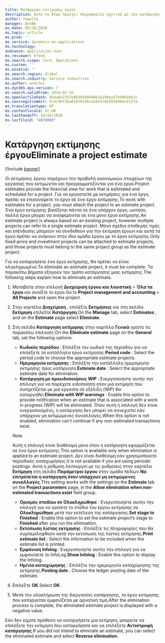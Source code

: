 ```yaml
---
title: Κατάργηση εκτίμησης έργου
description: Αυτό το θέμα παρέχει πληροφορίες σχετικά με την κατάργηση μιας εκτίμησης έργου μετά την ολοκλήρωσή της.
author: Yowelle
manager: AnnBe
ms.date: 05/26/2020
ms.topic: article
ms.prod: ''
ms.service: dynamics-ax-applications
ms.technology: ''
audience: Application User
ms.reviewer: kfend
ms.search.scope: Core, Operations
ms.custom: ''
ms.assetid: ''
ms.search.region: Global
ms.search.industry: Service industries
ms.author: andchoi
ms.dyn365.ops.version: 7
ms.search.validFrom: 2019-01-15
ms.openlocfilehash: 8bda8a7357e883b948449b2a19bea476996dde3c
ms.sourcegitcommit: 5c4c9bf3ba018562d6cb3443c01d550489c415fa
ms.translationtype: HT
ms.contentlocale: el-GR
ms.lasthandoff: 10/16/2020
ms.locfileid: "4076969"
---
```

# <a name="eliminate-a-project-estimate"></a><span data-ttu-id="51941-103">Κατάργηση εκτίμησης έργου</span><span class="sxs-lookup"><span data-stu-id="51941-103">Eliminate a project estimate</span></span>

[!include [banner](../includes/banner.md)]

<span data-ttu-id="51941-104">Οι εκτιμήσεις έργου παρέχουν την προβολή οικονομικών στοιχείων της εργασίας που εκτιμώνται και προγραμματίζονται για ένα έργο.</span><span class="sxs-lookup"><span data-stu-id="51941-104">Project estimates provide the financial view for work that is estimated and scheduled for a project.</span></span> <span data-ttu-id="51941-105">Για να εργαστείτε με εκτιμήσεις για ένα έργο, πρέπει να επισυνάψετε το έργο σε ένα έργο εκτίμησης.</span><span class="sxs-lookup"><span data-stu-id="51941-105">To work with estimates for a project, you must attach the project to an estimate project.</span></span> <span data-ttu-id="51941-106">Ένα έργο εκτίμησης βασίζεται πάντα σε ένα υπάρχον έργο, ωστόσο, πολλά έργα μπορεί να αναφέρονται σε ένα μόνο έργο εκτίμησης.</span><span class="sxs-lookup"><span data-stu-id="51941-106">An estimate project is always based on an existing project, however multiple projects can refer to a single estimate project.</span></span> <span data-ttu-id="51941-107">Μόνο σχέδια σταθερής τιμής και επένδυσης μπορούν να συνδεθούν για την εκτίμηση έργων και αυτά τα έργα πρέπει να ανήκουν στην ίδια ομάδα έργου με το έργο εκτίμησης.</span><span class="sxs-lookup"><span data-stu-id="51941-107">Only fixed-price and investment projects can be attached to estimate projects, and those projects must belong to the same project group as the estimate project.</span></span>

<span data-ttu-id="51941-108">Για να καταργήσετε ένα έργο εκτίμησης, θα πρέπει να είναι ολοκληρωμένο.</span><span class="sxs-lookup"><span data-stu-id="51941-108">To eliminate an estimate project, it must be complete.</span></span> <span data-ttu-id="51941-109">Τα παρακάτω βήματα εξηγούν τον τρόπο κατάργησης μιας εκτίμησης.</span><span class="sxs-lookup"><span data-stu-id="51941-109">The following steps explain how to eliminate an estimate.</span></span>

1. <span data-ttu-id="51941-110">Μεταβείτε στην επιλογή **Διαχείριση έργου και λογιστική** > **Όλα τα έργα** και ανοίξτε το έργο.</span><span class="sxs-lookup"><span data-stu-id="51941-110">Go to **Project management and accounting** > **All Projects** and open the project.</span></span> 
2. <span data-ttu-id="51941-111">Στην καρτέλα **Διαχείριση** , επιλέξτε **Εκτιμήσεις** και στη σελίδα **Εκτίμηση** επιλέξτε **Κατάργηση**.</span><span class="sxs-lookup"><span data-stu-id="51941-111">On the **Manage** tab, select **Estimates** , and on the **Estimate** page select **Eliminate**.</span></span>
3. <span data-ttu-id="51941-112">Στη σελίδα **Κατάργηση εκτίμησης** στην καρτέλα **Γενικά** ορίστε τις παρακάτω επιλογές:</span><span class="sxs-lookup"><span data-stu-id="51941-112">On the **Eliminate estimate** page on the **General** tab, set the following options:</span></span>

   - <span data-ttu-id="51941-113">**Κωδικός περιόδου** : Επιλέξτε τον κωδικό της περιόδου για να επιλέξετε τα κατάλληλα έργα εκτίμησης.</span><span class="sxs-lookup"><span data-stu-id="51941-113">**Period code** : Select the period code to choose the appropriate estimate projects.</span></span> 
   - <span data-ttu-id="51941-114">**Ημερομηνία εκτίμησης** : Επιλέξτε την κατάλληλη ημερομηνία εκτίμησης προς κατάργηση.</span><span class="sxs-lookup"><span data-stu-id="51941-114">**Estimate date** : Select the appropriate estimate date for elimination.</span></span>
   - <span data-ttu-id="51941-115">**Κατάργηση με προειδοποιήσεις WIP** : Ενεργοποιήστε αυτήν την επιλογή για να παρέχετε ειδοποίηση όταν μια εκτίμηση που συσχετίζεται με μια εργασία σε εξέλιξη (WIP) θα καταργηθεί.</span><span class="sxs-lookup"><span data-stu-id="51941-115">**Eliminate with WIP warnings** : Enable this option to provide notification when an estimate that is associated with a work in progress (WIP) will be eliminated.</span></span> <span data-ttu-id="51941-116">Όταν αυτή η επιλογή δεν είναι ενεργοποιημένη, η κατάργηση δεν μπορεί να συνεχιστεί εάν υπάρχουν μη εκτιμώμενες συναλλαγές.</span><span class="sxs-lookup"><span data-stu-id="51941-116">When this option is not enabled, elimination can’t continue if any non-estimated transactions exist.</span></span> 
   > [!NOTE]
   > <span data-ttu-id="51941-117">Αυτή η επιλογή είναι διαθέσιμη μόνο όταν η κατάργηση εφαρμόζεται σε ένα έργο εκτίμησης.</span><span class="sxs-lookup"><span data-stu-id="51941-117">This option is available only when elimination is applied to an estimate project.</span></span> <span data-ttu-id="51941-118">Δεν είναι διαθέσιμη εάν χρησιμοποιείτε περιοδικές καταχωρήσεις.</span><span class="sxs-lookup"><span data-stu-id="51941-118">It is not available if you are using periodic postings.</span></span> <span data-ttu-id="51941-119">Αυτή η ρύθμιση λειτουργεί με τις ρυθμίσεις στην καρτέλα **Εκτίμηση** στη σελίδα **Παράμετροι έργου** στην ομάδα πεδίων **Να επιτρέπεται η κατάργηση όταν υπάρχουν μη εκτιμώμενες συναλλαγές**.</span><span class="sxs-lookup"><span data-stu-id="51941-119">This setting works with the settings on the **Estimate** tab on the **Project parameters** page, in the **Allow elimination when non-estimated transactions exist** field group.</span></span>
   - <span data-ttu-id="51941-120">**Ορισμός σταδίου σε Ολοκληρώθηκε** : Ενεργοποιήστε αυτήν την επιλογή για να ορίσετε το στάδιο του έργου εκτίμησης σε **Ολοκληρώθηκε** μετά την εκτέλεση της κατάργησης.</span><span class="sxs-lookup"><span data-stu-id="51941-120">**Set stage to Finished** : Enable this option to set the estimate project’s stage to **Finished** after you run the elimination.</span></span>
   - <span data-ttu-id="51941-121">**Εκτύπωση λίστας εκτίμησης** : Επιλέξτε τις πληροφορίες που θα συμπεριληφθούν κατά την εκτύπωση της λίστας εκτίμησης.</span><span class="sxs-lookup"><span data-stu-id="51941-121">**Print estimate list** : Select the information to be included when the estimate list is printed.</span></span>
   - <span data-ttu-id="51941-122">**Εμφάνιση Infolog** : Ενεργοποιήστε αυτήν την επιλογή για να εμφανίσετε το InfoLog.</span><span class="sxs-lookup"><span data-stu-id="51941-122">**Show Infolog** : Enable this option to display the Infolog.</span></span>
   - <span data-ttu-id="51941-123">**Ημ/νία καταχώρησης** : Επιλέξτε την ημερομηνία καταχώρησης της εκτίμησης.</span><span class="sxs-lookup"><span data-stu-id="51941-123">**Posting date** : Choose the ledger posting date of the estimate.</span></span>

4.  <span data-ttu-id="51941-124">Επιλέξτε **OK**.</span><span class="sxs-lookup"><span data-stu-id="51941-124">Select **OK**.</span></span>
5. <span data-ttu-id="51941-125">Μετά την ολοκλήρωση της διεργασίας κατάργησης, το έργο εκτίμησης που καταργείται εμφανίζεται με αρνητική τιμή.</span><span class="sxs-lookup"><span data-stu-id="51941-125">After the elimination process is complete, the eliminated estimate project is displayed with a negative value.</span></span> 

<span data-ttu-id="51941-126">Εάν δεν είχατε πρόθεση να καταργήσετε μια εκτίμηση, μπορείτε να επιλέξετε την εκτίμηση που καταργήσατε και να επιλέξετε **Αντιστροφή κατάργησης**.</span><span class="sxs-lookup"><span data-stu-id="51941-126">If you did not intend to eliminate an estimate, you can select the eliminated estimate and select **Reverse elimination**.</span></span>   
